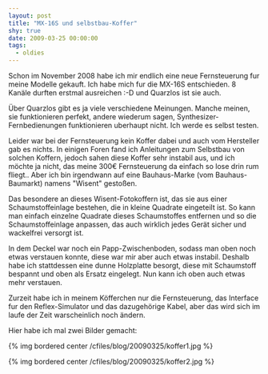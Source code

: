 ```yaml
---
layout: post
title: "MX-16S und selbstbau-Koffer"
shy: true
date: 2009-03-25 00:00:00
tags:
  - oldies
---
```


Schon im November 2008 habe ich mir endlich eine neue Fernsteuerung fur meine Modelle gekauft. Ich habe mich fur die MX-16S entschieden. 8 Kanäle durften erstmal ausreichen  :-D und Quarzlos ist sie auch.

Über Quarzlos gibt es ja viele verschiedene Meinungen. Manche meinen, sie funktionieren perfekt, andere wiederum sagen, Synthesizer-Fernbedienungen funktionieren uberhaupt nicht. Ich werde es selbst testen.

Leider war bei der Fernsteuerung kein Koffer dabei und auch vom Hersteller gab es nichts. In einigen Foren fand ich Anleitungen zum Selbstbau von solchen Koffern, jedoch sahen diese Koffer sehr instabil aus, und ich möchte ja nicht, das meine 300€ Fernsteuerung da einfach so lose drin rum fliegt.. Aber ich bin irgendwann auf eine Bauhaus-Marke (vom Bauhaus-Baumarkt) namens "Wisent" gestoßen.

Das besondere an dieses Wisent-Fotokoffern ist, das sie aus einer Schaumstoffeinlage bestehen, die in kleine Quadrate eingeteilt ist. So kann man einfach einzelne Quadrate dieses Schaumstoffes entfernen und so die Schaumstoffeinlage anpassen, das auch wirklich jedes Gerät sicher und wackelfrei versorgt ist.

In dem Deckel war noch ein Papp-Zwischenboden, sodass man oben noch etwas verstauen konnte, diese war mir aber auch etwas instabil. Deshalb habe ich stattdessen eine dunne Holzplatte besorgt, diese mit Schaumstoff bespannt und oben als Ersatz eingelegt. Nun kann ich oben auch etwas mehr verstauen.

Zurzeit habe ich in meinem Köfferchen nur die Fernsteuerung, das Interface fur den Reflex-Simulator und das dazugehörige Kabel, aber das wird sich im laufe der Zeit warscheinlich noch ändern.

Hier habe ich mal zwei Bilder gemacht:

{% img bordered center /cfiles/blog/20090325/koffer1.jpg %}

{% img bordered center /cfiles/blog/20090325/koffer2.jpg %}
